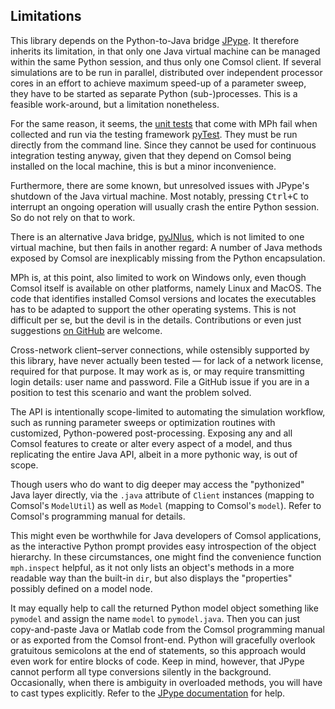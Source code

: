 ﻿Limitations
-----------

This library depends on the Python-to-Java bridge [JPype][jpype-repo].
It therefore inherits its limitation, in that only one Java virtual
machine can be managed within the same Python session, and thus only
one Comsol client. If several simulations are to be run in parallel,
distributed over independent processor cores in an effort to achieve
maximum speed-up of a parameter sweep, they have to be started as
separate Python (sub-)processes. This is a feasible work-around, but
a limitation nonetheless.

For the same reason, it seems, the [unit tests][mph-tests] that
come with MPh fail when collected and run via the testing framework
[pyTest][pytest-docs]. They must be run directly from the command
line. Since they cannot be used for continuous integration testing
anyway, given that they depend on Comsol being installed on the local
machine, this is but a minor inconvenience.

Furthermore, there are some known, but unresolved issues with JPype's
shutdown of the Java virtual machine. Most notably, pressing
<kbd>Ctrl+C</kbd> to interrupt an ongoing operation will usually crash
the entire Python session. So do not rely on that to work.

There is an alternative Java bridge, [pyJNIus][jnius-repo], which is
not limited to one virtual machine, but then fails in another regard:
A number of Java methods exposed by Comsol are inexplicably missing
from the Python encapsulation.

MPh is, at this point, also limited to work on Windows only, even
though Comsol itself is available on other platforms, namely Linux
and MacOS. The code that identifies installed Comsol versions and
locates the executables has to be adapted to support the other
operating systems. This is not difficult per se, but the devil is
in the details. Contributions or even just suggestions
[on GitHub][mph-repo] are welcome.

Cross-network client–server connections, while ostensibly supported
by this library, have never actually been tested — for lack of a
network license, required for that purpose. It may work as is, or may
require transmitting login details: user name and password. File a
GitHub issue if you are in a position to test this scenario and want
the problem solved.

The API is intentionally scope-limited to automating the simulation
workflow, such as running parameter sweeps or optimization routines
with customized, Python-powered post-processing. Exposing any and all
Comsol features to create or alter every aspect of a model, and thus
replicating the entire Java API, albeit in a more pythonic way, is out
of scope.

Though users who do want to dig deeper may access the "pythonized"
Java layer directly, via the `.java` attribute of `Client` instances
(mapping to Comsol's `ModelUtil`) as well as `Model` (mapping to
Comsol's `model`). Refer to Comsol's programming manual for details.

This might even be worthwhile for Java developers of Comsol
applications, as the interactive Python prompt provides easy
introspection of the object hierarchy. In these circumstances, one
might find the convenience function `mph.inspect` helpful, as it not
only lists an object's methods in a more readable way than the
built-in `dir`, but also displays the "properties" possibly defined
on a model node.

It may equally help to call the returned Python model object something
like `pymodel` and assign the name `model` to `pymodel.java`. Then you
can just copy-and-paste Java or Matlab code from the Comsol programming
manual or as exported from the Comsol front-end. Python will gracefully overlook gratuitous semicolons at the end of statements, so this approach
would even work for entire blocks of code. Keep in mind, however, that
JPype cannot perform all type conversions silently in the background.
Occasionally, when there is ambiguity in overloaded methods, you will
have to cast types explicitly. Refer to the [JPype
documentation][jpype-docs] for help.


[mph-repo]:    https://github.com/MPh-py/mph
[mph-tests]:   https://github.com/MPh-py/mph/tree/main/tests
[jpype-repo]:  https://github.com/jpype-project/jpype
[jpype-docs]:  https://jpype.readthedocs.io
[jnius-repo]:  https://github.com/kivy/pyjnius
[jnius-docs]:  https://pyjnius.readthedocs.io
[pytest-docs]: https://docs.pytest.org
